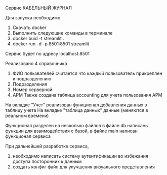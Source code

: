 Сервис КАБЕЛЬНЫЙ ЖУРНАЛ 

Для запуска необходимо 
1. Скачать docker
2. Выполнить следующие команды в терминале
3. docker buid -t streamlit .
4. docker run -d -p 8501:8501 streamlit
   
Cервис будет по адресу localhost:8501

Реализовано 4 справочника 
1. ФИО пользвателей считается что каждый пользователь прикреплен к подразделению
2. Подразделения
3. Номер серверной
4. АРМ
Также создана таблица accounting для учета пользования АРМ

На вкладке "Учет" реализован функционал добавления данных в таблицу учета 
На вкладке "таблица данных" данные (меняются в реальном времени) 

Функционал разделен на несколько файлов в файле db написаны функции для взаимодействия с базой, в файле main написан функционал сервиса 

При дальнейшей разработке сервиса, 
1. необходимо написать систему аутентификации во избежания доступа посторонних к данным 
2. создать конфиг файл для улучшения визуального представления

